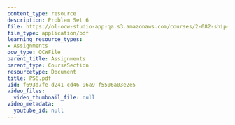 ```yaml
---
content_type: resource
description: Problem Set 6
file: https://ol-ocw-studio-app-qa.s3.amazonaws.com/courses/2-082-ship-structural-analysis-design-13-122-spring-2003/f693d7fed241cd4696a9f5506a03e2e5_PS6.pdf
file_type: application/pdf
learning_resource_types:
- Assignments
ocw_type: OCWFile
parent_title: Assignments
parent_type: CourseSection
resourcetype: Document
title: PS6.pdf
uid: f693d7fe-d241-cd46-96a9-f5506a03e2e5
video_files:
  video_thumbnail_file: null
video_metadata:
  youtube_id: null
---
```


